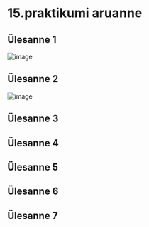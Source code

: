 # 15.praktikumi aruanne

## Ülesanne 1
![image](https://github.com/Marten221/opsys_Ojasaar/assets/144438767/7083cb1d-59d8-493d-9b26-fa66ca88071b)

## Ülesanne 2
![image](https://github.com/Marten221/opsys_Ojasaar/assets/144438767/9be03b01-bb53-4101-b19f-07280cbb2982)

## Ülesanne 3

## Ülesanne 4

## Ülesanne 5

## Ülesanne 6

## Ülesanne 7
